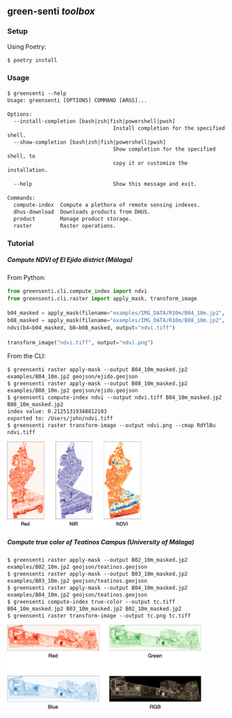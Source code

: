 ## green-senti _toolbox_

### Setup

Using Poetry:

```sh
$ poetry install
```

### Usage

```shell
$ greensenti --help
Usage: greensenti [OPTIONS] COMMAND [ARGS]...

Options:
  --install-completion [bash|zsh|fish|powershell|pwsh]
                                  Install completion for the specified shell.
  --show-completion [bash|zsh|fish|powershell|pwsh]
                                  Show completion for the specified shell, to
                                  copy it or customize the installation.

  --help                          Show this message and exit.

Commands:
  compute-index  Compute a plethora of remote sensing indexes.
  dhus-download  Downloads products from DHUS.
  product        Manage product storage.
  raster         Raster operations.
```

### Tutorial

##### Compute NDVI of El Ejido district (Málaga)

From Python:

```py
from greensenti.cli.compute_index import ndvi
from greensenti.cli.raster import apply_mask, transform_image

b04_masked = apply_mask(filename="examples/IMG_DATA/R10m/B04_10m.jp2", geojson="geojson/ejido.geojson", output="B04_10m_masked.jp2")
b08_masked = apply_mask(filename="examples/IMG_DATA/R10m/B08_10m.jp2", geojson="geojson/ejido.geojson", output="B08_10m_masked.jp2")
ndvi(b4=b04_masked, b8=b08_masked, output="ndvi.tiff")

transform_image("ndvi.tiff", output="ndvi.png")
```

From the CLI:

```shell
$ greensenti raster apply-mask --output B04_10m_masked.jp2 examples/B04_10m.jp2 geojson/ejido.geojson
$ greensenti raster apply-mask --output B08_10m_masked.jp2 examples/B08_10m.jp2 geojson/ejido.geojson
$ greensenti compute-index ndvi --output ndvi.tiff B04_10m_masked.jp2 B08_10m_masked.jp2
index value: 0.21251319348812103
exported to: /Users/john/ndvi.tiff
$ greensenti raster transform-image --output ndvi.png --cmap RdYlBu ndvi.tiff
```

<img src="resources/ndvi.png" height="200" />

##### Compute true color of Teatinos Campus (University of Málaga)

```shell
$ greensenti raster apply-mask --output B02_10m_masked.jp2 examples/B02_10m.jp2 geojson/teatinos.geojson
$ greensenti raster apply-mask --output B03_10m_masked.jp2 examples/B03_10m.jp2 geojson/teatinos.geojson
$ greensenti raster apply-mask --output B04_10m_masked.jp2 examples/B04_10m.jp2 geojson/teatinos.geojson
$ greensenti compute-index true-color --output tc.tiff B04_10m_masked.jp2 B03_10m_masked.jp2 B02_10m_masked.jp2
$ greensenti raster transform-image --output tc.png tc.tiff 
```

<img src="resources/true-color.png" height="200" />
